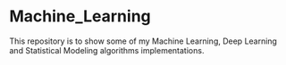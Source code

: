 # Machine_Learning
This repository is to show some of my Machine Learning, Deep Learning and Statistical Modeling algorithms implementations.
